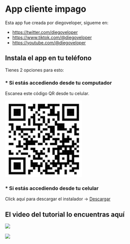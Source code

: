 # App cliente impago 

Esta app fue creada por diegoveloper, sígueme en:

- https://twitter.com/diegoveloper
- https://www.tiktok.com/@diegoveloper
- https://youtube.com/@diegoveloper

## Instala el app en tu teléfono

Tienes 2 opciones para esto:

### * Si estás accediendo desde tu computador

Escanea este código QR desde tu celular.

[![Instalador](art/qr.png)](https://github.com/diegoveloper/flutter_cliente_impago/raw/main/installer/app_cliente_impago.apk)


### * Si estás accediendo desde tu celular

Click aquí para descargar el instalador -> <a href="https://github.com/diegoveloper/flutter_cliente_impago/raw/main/installer/app_cliente_impago.apk" download>Descargar</a>


## El video del tutorial lo encuentras aquí

[![](http://img.youtube.com/vi/1ygzuqjkLX4/0.jpg)](https://www.youtube.com/watch?v=1ygzuqjkLX4 )


[![](http://img.youtube.com/vi/_jPGHKsoBxw/0.jpg)](https://www.youtube.com/watch?v=_jPGHKsoBxw )